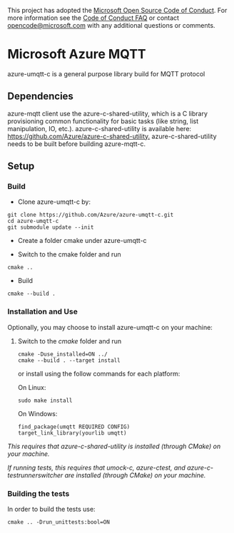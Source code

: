 This project has adopted the [Microsoft Open Source Code of Conduct](https://opensource.microsoft.com/codeofconduct/). For more information see the [Code of Conduct FAQ](https://opensource.microsoft.com/codeofconduct/faq/) or contact [opencode@microsoft.com](mailto:opencode@microsoft.com) with any additional questions or comments.

# Microsoft Azure MQTT

azure-umqtt-c is a general purpose library build for MQTT protocol

## Dependencies

azure-mqtt client use the azure-c-shared-utility, which is a C library provisioning common functionality for basic tasks (like string, list manipulation, IO, etc.).
azure-c-shared-utility is available here: <https://github.com/Azure/azure-c-shared-utility.>
azure-c-shared-utility needs to be built before building azure-mqtt-c.  

## Setup

### Build

- Clone azure-umqtt-c by:

```Shell
git clone https://github.com/Azure/azure-umqtt-c.git
cd azure-umqtt-c
git submodule update --init
```

- Create a folder cmake under azure-umqtt-c

- Switch to the cmake folder and run

```Shell
cmake ..
```

- Build

```Shell
cmake --build .
```

### Installation and Use

Optionally, you may choose to install azure-umqtt-c on your machine:

1. Switch to the *cmake* folder and run

    ```Shell
    cmake -Duse_installed=ON ../
    cmake --build . --target install
    ```

    or install using the follow commands for each platform:

    On Linux:

    ```Shell
    sudo make install
    ```

    On Windows:

    ```Shell
    find_package(umqtt REQUIRED CONFIG)
    target_link_library(yourlib umqtt)
    ```

_This requires that azure-c-shared-utility is installed (through CMake) on your machine._

_If running tests, this requires that umock-c, azure-ctest, and azure-c-testrunnerswitcher are installed (through CMake) on your machine._

### Building the tests

In order to build the tests use:

```Shell
cmake .. -Drun_unittests:bool=ON
```
